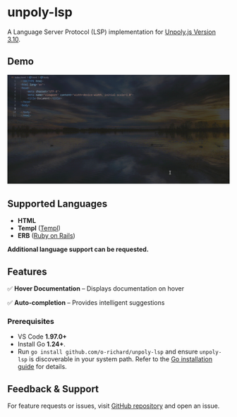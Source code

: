 # unpoly-lsp

A Language Server Protocol (LSP) implementation for [Unpoly.js Version 3.10](https://unpoly.com/).

## Demo

![Auto-completion and documentation on hover](../../screenshots/features.gif)

## Supported Languages

- **HTML**
- **Templ** ([Templ](https://templ.guide/))
- **ERB** ([Ruby on Rails](https://rubyonrails.org/))

**Additional language support can be requested.**

## Features

✅ **Hover Documentation** – Displays documentation on hover

✅ **Auto-completion** – Provides intelligent suggestions

### Prerequisites

- VS Code **1.97.0+**
- Install Go **1.24+**.
- Run `go install github.com/o-richard/unpoly-lsp` and ensure `unpoly-lsp` is discoverable in your system path. Refer to the [Go installation guide](https://go.dev/doc/tutorial/compile-install) for details.

## Feedback & Support

For feature requests or issues, visit [GitHub repository](https://github.com/o-richard/unpoly-lsp) and open an issue.
